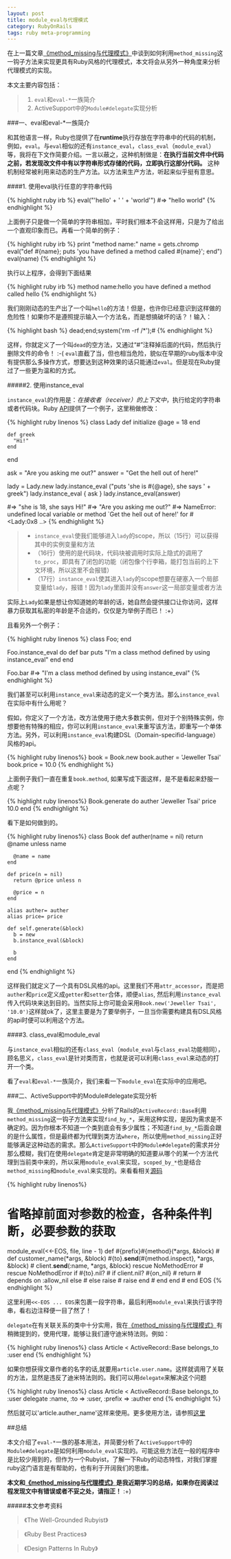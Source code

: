 ```yaml
---
layout: post
title: module_eval与代理模式
category: RubyOnRails
tags: ruby meta-programming
---
```


在上一篇文章[《method_missing与代理模式》][1]中谈到如何利用`method_missing`这一钩子方法来实现更具有Ruby风格的代理模式，本文将会从另外一种角度来分析代理模式的实现。

本文主要内容包括：

>1.  `eval`和`eval-*`一族简介
>2.  ActiveSupport中的`Module#delegate`实现分析

###一、eval和eval-\*一族简介

和其他语言一样，Ruby也提供了在**runtime**执行存放在字符串中的代码的机制，例如，`eval`。与`eval`相似的还有`instance_eval`，`class_eval`（`module_eval`）等，我将在下文作简要介绍。一言以蔽之，这种机制做是：**在执行当前文件中代码之前，若发现改文件中有以字符串形式存储的代码，立即执行这部分代码。** 这种机制经常被利用来动态的生产方法。以方法来生产方法，听起来似乎挺有意思。

####1. 使用eval执行任意的字符串代码

{% highlight ruby irb %}
  eval("'hello' + ' ' + 'world'")
  #=> "hello world"
{% endhighlight %}

上面例子只是做一个简单的字符串相加，平时我们根本不会这样用，只是为了给出一个直观印象而已。再看一个简单的例子：

{% highlight ruby irb %}
  print "method name:"
  name = gets.chromp
  eval("def #{name}; puts 'you have defined a method called #{name}'; end")
  eval(name)
{% endhighlight %}

执行以上程序，会得到下面结果

{% highlight ruby irb %}
  method name:hello
  you have defined a method called hello
{% endhighlight %}

我们刚刚动态的生产出了一个叫`hello`的方法！但是，也许你已经意识到这样做的危险性！如果你不是遵照提示输入一个方法名，而是想搞破坏的话？！输入：

{% highlight bash %}
  dead;end;system('rm -rf /*');#
{% endhighlight %}

这样，你就定义了一个叫`dead`的空方法，又通过“#”注释掉后面的代码，然后执行删除文件的命令！ :-( `eval`直截了当，但也相当危险，貌似在早期的ruby版本中没有提供那么多操作方式，想要达到这种效果的话只能通过`eval`。但是现在Ruby提过了一些更为温和的方式。

#####2. 使用instance_eval

`instance_eval`的作用是：*在接收者（receiver）的上下文中*，执行给定的字符串或者代码块。Ruby [API][2]提供了一个例子，这里稍做修改：

{% highlight ruby linenos %}
  class Lady
    def initialize
      @age = 18
    end
    
    def greek
      "Hi!"
    end
  end

  ask = "Are you asking me out?"
  answer = "Get the hell out of here!"

  lady = Lady.new
  lady.instance_eval ("puts 'she is #{@age}, she says ' + greek")
  lady.instance_eval { ask }
  lady.instance_eval(answer)

  #=> "she is 18, she says Hi!"
  #=> "Are you asking me out?"
  #=> NameError: undefined local variable or method `Get the hell out of here!' for #<Lady:0x8 ..>
{% endhighlight %}

>*  `instance_eval`使我们能够进入`lady`的scope，所以（15行）可以获得其中的实例变量和方法
>*  （16行）使用的是代码块，代码块被调用时实际上隐式的调用了`to_proc`，即具有了闭包的功能（闭包像个行李箱，能打包当前的上下文环境，所以这里不会报错）
>*  （17行）`instance_eval`使其进入`lady`的scope想要在硬塞入一个局部变量给`lady`，报错！因为`lady`里面并没有`answer`这一局部变量或者方法

实际上`Lady`如果是想让你知道她的年龄的话，她自然会提供接口让你访问，这样暴力获取其私密的年龄是不合适的，仅仅是为举例子而已！ :+）

且看另外一个例子：

{% highlight ruby linenos %}
  class Foo; end
  
  Foo.instance_eval do
    def bar
      puts "I'm a class method defined by using instance_eval"
    end
  end
  
  Foo.bar #=> "I'm a class method defined by using instance_eval"
{% endhighlight %}

我们甚至可以利用`instance_eval`来动态的定义一个类方法。那么`instance_eval`在实际中有什么用呢？

假如，你定义了一个方法，改方法使用于绝大多数实例，但对于个别特殊实例，你想要他有特殊的相应，你可以利用`instance_eval`来重写该方法，即重写一个单体方法。另外，可以利用`instance_eval`构建DSL（Domain-specifid-language）风格的api。

{% highlight ruby linenos%}
  book = Book.new
  book.auther = 'Jeweller Tsai'
  book.price = 10.0
{% endhighlight %}

上面例子我们一直在重复`book.method`, 如果写成下面这样，是不是看起来舒服一点呢？

{% highlight ruby linenos%}
  Book.generate do
    auther 'Jeweller Tsai'
    price 10.0
  end
{% endhighlight %}

看下是如何做到的。

{% highlight ruby linenos%}
  class Book
    def auther(name = nil)
      return @name unless name
     
      @name = name
    end
  
    def price(n = nil)
      return @price unless n

      @price = n
    end

    alias auther= auther
    alias price= price

    def self.generate(&block)
      b = new
      b.instance_eval(&block)
 
      b
    end
  end
{% endhighlight %}

这样我们就定义了一个具有DSL风格的api。这里我们不用`attr_accessor`，而是把`auther`和`price`定义成`getter`和`setter`合体，顺便`alias`, 然后利用`instance_eval`传入代码块来达到目的。当然实际上你可能会采用`Book.new('Jeweller Tsai', '10.0')`这样就ok了，这里主要是为了要举例子，一旦当你需要构建具有DSL风格的api时便可以利用这个方法。

####3. class_eval和module_eval

与`instance_eval`相似的还有`class_eval`（`module_eval`与`class_eval`功能相同），顾名思义，`class_eval`是针对类而言，也就是说可以利用`class_eval`来动态的打开一个类。

看了`eval`和`eval-*`一族简介，我们来看一下`module_eval`在实际中的应用吧。

###二、ActiveSupport中的Module#delegate实现分析

我[《method_missing与代理模式》][1]分析了Rails的`ActiveRecord::Base`利用`method_missing`这一钩子方法来实现`find_by_*`，采用这种实现，是因为需求是不确定的。因为你根本不知道一个类到底会有多少属性；不知道`find_by_*`后面会跟的是什么属性，但是最终都为代理到类方法`where`，所以使用`method_missing`正好能够满足这种动态的需求。那么`ActiveSupport`中的`Module#delegate`的需求并分那么模糊，我们在使用`delegate`肯定是非常明确的知道要从哪个的某一个方法代理到当前类中来的，所以采用`module_eval`来实现，`scoped_by_*`也是结合`method_missing`和`module_eval`来实现的。来看看相关[源码][4]	

{% highlight ruby linenos%}
  # 省略掉前面对参数的检查，各种条件判断，必要参数的获取

  module_eval(<<-EOS, file, line - 1)
    def #{prefix}#{method}(*args, &block)               # def customer_name(*args, &block)
      #{to}.__send__(#{method.inspect}, *args, &block)  #   client.__send__(:name, *args, &block)
    rescue NoMethodError                                # rescue NoMethodError
      if #{to}.nil?                                     #   if client.nil?
        #{on_nil}                                       #     return # depends on :allow_nil
      else                                              #   else
        raise                                           #     raise
      end                                               #   end
    end                                                 # end
  EOS
{% endhighlight %}

这里利用`<<-EOS ... EOS`来包裹一段字符串，最后利用`module_eval`来执行该字符串，看右边注释便一目了然了！

`delegate`在有关联关系的类中十分实用，我在[《method_missing与代理模式》][1]有稍微提到的，使用代理，能够让我们遵守迪米特法则。例如：

{% highlight ruby linenos%}
  class Article < ActiveRecord::Base
    belongs_to :user
  end
{% endhighlight %}

如果你想获得文章作者的名字的话,就要用`article.user.name`。这样就调用了关联的方法，显然是违反了迪米特法则的。我们可以用`delegate`来解决这个问题

{% highlight ruby linenos%}
  class Article < ActiveRecord::Base
    belongs_to :user
    delegate :name, :to => :user, :prefix => :auther
  end
{% endhighlight %}

然后就可以'article.auther_name'这样来使用。更多使用方法，请参照[这里][3]

##总结

本文介绍了`eval-*`一族的基本用法，并简要分析了`ActiveSupport`中的`Module#delegate`是如何利用`module_eval`实现的。可能这些方法在一般的程序中是比较少用到的，但作为一个Rubyist，了解一下Ruby的动态特性，对我们掌握ruby这门语言是有帮助的，也有利于开阔我们的思维。

**本文和[《method_missing与代理模式》][1]是我近期学习的总结，如果你在阅读过程发现文中有错误或者不妥之处，请指正！** :+) 

#####本文参考资料

>    《The Well-Grounded Rubyist》

>    《Ruby Best Practices》

>    《Design Patterns In Ruby》

[1]:/RubyOnRails/2011/10/20/method-missing-and-delegation/
[2]:http://www.ruby-doc.org/core-1.9.2/BasicObject.html#method-i-instance_eval
[3]:https://github.com/rails/rails/blob/1b819d32f6302e300da0188c4edb0f3b7bd48886/activesupport/lib/active_support/core_ext/module/delegation.rb
[4]:https://github.com/rails/rails/blob/1b819d32f6302e300da0188c4edb0f3b7bd48886/activesupport/lib/active_support/core_ext/module/delegation.rb#L106
